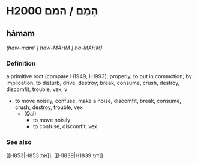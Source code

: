 # H2000 הָמַם / המם

## hâmam

_(haw-mam' | haw-MAHM | ha-MAHM)_

### Definition

a primitive root (compare H1949, H1993); properly, to put in commotion; by implication, to disturb, drive, destroy; break, consume, crush, destroy, discomfit, trouble, vex; v

- to move noisily, confuse, make a noise, discomfit, break, consume, crush, destroy, trouble, vex
  - (Qal)
    - to move noisily
    - to confuse, discomfit, vex

### See also

[[H853|H853 את]], [[H1839|H1839 דני]]
